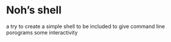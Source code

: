 # Noh’s shell

a try to create a simple shell to be included to give command line porograms
some interactivity
